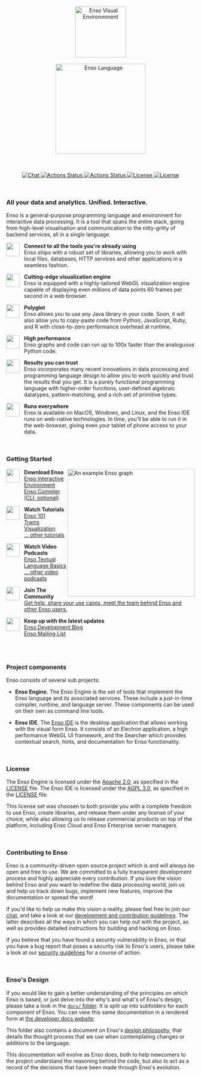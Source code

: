 <p align="center">
  <br/>
  <a href="http://enso.org">
      <img
          src="https://user-images.githubusercontent.com/1623053/79905826-22bac080-8417-11ea-82b0-ee015904a485.png"
          alt="Enso Visual Environmment"
          width="136"
      />
  </a>
  <br/>
  <br/>
  <a href="http://enso.org">
      <img
          src="https://user-images.githubusercontent.com/1623053/75661125-05664300-5c6d-11ea-9bd3-8a5355db9609.png"
          alt="Enso Language"
          width="240"
      />
  </a>
  <br/>
  <br/>
  <br/>
</p>

<p align="center">
  <a href="https://discord.gg/PMtNMP46">
    <img src="https://img.shields.io/discord/401396655599124480.svg?label=&logo=discord&logoColor=ffffff&color=7389D8&labelColor=6A7EC2"
         alt="Chat">
  </a>
  <a href="https://github.com/enso-org/enso/actions">
    <img src="https://github.com/enso-org/enso/workflows/Engine%20CI/badge.svg"
         alt="Actions Status">
  </a>
  <a href="https://github.com/enso-org/ide/actions">
    <img src="https://github.com/enso-org/ide/workflows/GUI%20CI/badge.svg"
         alt="Actions Status">
  </a>
  <a href="https://github.com/enso-org/enso/blob/main/LICENSE">
    <img src="https://img.shields.io/static/v1?label=Compiler%20License&message=Apache%20v2&color=2ec352&labelColor=2c3239"
         alt="License">
  </a>
  <a href="https://github.com/enso-org/ide/blob/main/LICENSE">
    <img src="https://img.shields.io/static/v1?label=GUI%20License&message=AGPL%20v3&color=2ec352&labelColor=2c3239"
         alt="License">
  </a>
</p>

<br/>

### All your data and analytics. Unified. Interactive.

Enso is a general-purpose programming language and environment for interactive
data processing. It is a tool that spans the entire stack, going from high-level
visualisation and communication to the nitty-gritty of backend services, all in
a single language.

<img align="left" width="36px" src="https://github.com/google/material-design-icons/blob/master/src/content/link/materialiconsround/24px.svg">
<ul><ul>
    <b>Connect to all the tools you're already using</b><br/>
    Enso ships with a robust set of libraries, allowing you to work with local
    files, databases, HTTP services and other applications in a seamless fashion.
</ul></ul>

<img align="left" width="36px" src="https://github.com/google/material-design-icons/blob/master/src/editor/bubble_chart/materialiconsround/24px.svg">
<ul><ul>
    <b>Cutting-edge visualization engine</b><br/>
    Enso is equipped with a highly-tailored WebGL visualization engine capable of
    displaying even millions of data points 60 frames per second in a web
    browser.
</ul></ul>

<img align="left" width="36px" src="https://github.com/google/material-design-icons/blob/master/src/action/translate/materialiconsround/24px.svg">
<ul><ul>
    <b>Polyglot</b><br/>
    Enso allows you to use any Java library in your code. Soon, it will also allow
    you to copy-paste code from Python, JavaScript, Ruby, and R with close-to-zero
    performance overhead at runtime.
</ul></ul>

<img align="left" width="36px" src="https://github.com/google/material-design-icons/blob/master/src/av/speed/materialiconsround/24px.svg">
<ul><ul>
    <b>High performance</b><br/>
    Enso graphs and code can run up to 100x faster than the analoguous Python
    code.
</ul></ul>

<img align="left" width="36px" src="https://github.com/google/material-design-icons/blob/master/src/hardware/security/materialiconsround/24px.svg">
<ul><ul>
    <b>Results you can trust</b><br/>
    Enso incorporates many recent innovations in data processing and programming
    language design to allow you to work quickly and trust the results that you
    get. It is a purely functional programming language with higher-order
    functions, user-defined algebraic datatypes, pattern-matching, and a rich set
    of primitive types.
</ul></ul>

<img align="left" width="36px" src="https://github.com/google/material-design-icons/blob/master/src/device/devices/materialiconsround/24px.svg">
<ul><ul>
    <b>Runs everywhere</b><br/>
    Enso is available on MacOS, Windows, and Linux, and the Enso IDE runs on
    web-native technologies. In time, you'll be able to run it in the web-browser,
    giving even your tablet of phone access to your data.
</ul></ul>

<br/>

### Getting Started

<img align="right" alt="An example Enso graph" src="https://user-images.githubusercontent.com/1623053/105841783-7c1ed400-5fd5-11eb-8493-7c6a629a84b7.png" width="340">

<img align="left" width="36px" src="https://github.com/google/material-design-icons/blob/master/src/action/get_app/materialiconsround/24px.svg">
<ul><ul>
    <b>Download Enso</b><br/>
    <a href="https://github.com/enso-org/ide/releases">Enso Interactive Environment</a><br/>
    <a href="https://github.com/enso-org/enso/releases">Enso Compiler (CLI, optional)</a>
</ul></ul>

<img align="left" width="36px" src="https://github.com/google/material-design-icons/blob/master/src/social/school/materialiconsround/24px.svg">
<ul><ul>
    <b>Watch Tutorials</b><br/>
    <a href="https://www.youtube.com/watch?v=zT-WgFPEYGE&t=5s&ab_channel=Enso">Enso 101</a><br/>
    <a href="https://www.youtube.com/watch?v=XReCQMZUmuE&ab_channel=Enso">Trams Visualization</a><br/>
    <a href="https://www.youtube.com/playlist?list=PLk8NuufOVK01GhaObYr1_gqeASlkj2um0">... other tutorials</a>
</ul></ul>

<img align="left" width="36px" src="https://github.com/google/material-design-icons/blob/master/src/hardware/cast_for_education/materialiconsround/24px.svg">
<ul><ul>
    <b>Watch Video Podcasts</b><br/>
    <a href="https://www.youtube.com/watch?v=U3pb7HiZIBg&t=2996s&ab_channel=Enso">Enso Textual Language Basics</a><br/>
    <a href="https://www.youtube.com/c/Enso_org/videos?view=2&sort=dd&live_view=503&shelf_id=3">... other video podcasts</a>
</ul></ul>

<img align="left" width="36px" src="https://github.com/google/material-design-icons/blob/master/src/communication/forum/materialiconsround/24px.svg">
<ul><ul>
    <b>Join The Community</b><br/>
    <a href="https://discord.gg/enso">Get help, share your use cases, meet the team behind Enso and other Enso users.</a>
</ul></ul>

<img align="left" width="36px" src="https://github.com/google/material-design-icons/blob/master/src/av/new_releases/materialiconsround/24px.svg">
<ul><ul>
    <b>Keep up with the latest updates</b><br/>
    <a href="https://medium.com/@enso_org">Enso Development Blog</a><br/>
    <a href="http://eepurl.com/bRru9j">Enso Mailing List</a><br/>
</ul></ul>

<br/><br/>

### Project components

Enso consists of several sub projects:

- **Enso Engine.** The Enso Engine is the set of tools that implement the Enso
  language and its associated services. These include a just-in-time compiler,
  runtime, and language server. These components can be used on their own as
  command line tools.

- **Enso IDE**. The [Enso IDE](https://github.com/enso-org/ide) is the desktop
  application that allows working with the visual form Enso. It consists of an
  Electron application, a high performance WebGL UI framework, and the Searcher
  which provides contextual search, hints, and documentation for Enso
  functionality.

<br/>

### License

The Enso Engine is licensed under the
[Apache 2.0](https://opensource.org/licenses/apache-2.0), as specified in the
[LICENSE](https://github.com/enso-org/enso/blob/main/LICENSE) file. The Enso IDE
is licensed under the [AGPL 3.0](https://opensource.org/licenses/AGPL-3.0), as
specified in the [LICENSE](https://github.com/enso-org/ide/blob/main/LICENSE)
file.

This license set was choosen to both provide you with a complete freedom to use
Enso, create libraries, and release them under any license of your choice, while
also allowing us to release commercial products on top of the platform,
including Enso Cloud and Enso Enterprise server managers.

<br/>

### Contributing to Enso

Enso is a community-driven open source project which is and will always be open
and free to use. We are committed to a fully transparent development process and
highly appreciate every contribution. If you love the vision behind Enso and you
want to redefine the data processing world, join us and help us track down bugs,
implement new features, improve the documentation or spread the word!

If you'd like to help us make this vision a reality, please feel free to join
our [chat](https://discord.gg/enso), and take a look at our
[development and contribution guidelines](./docs/CONTRIBUTING.md). The latter
describes all the ways in which you can help out with the project, as well as
provides detailed instructions for building and hacking on Enso.

If you believe that you have found a security vulnerability in Enso, or that you
have a bug report that poses a security risk to Enso's users, please take a look
at our [security guidelines](./docs/SECURITY.md) for a course of action.

<br/>

### Enso's Design

If you would like to gain a better understanding of the principles on which Enso
is based, or just delve into the why's and what's of Enso's design, please take
a look in the [`docs/` folder](./docs/). It is split up into subfolders for each
component of Enso. You can view this same documentation in a rendered form at
[the developer docs website](https://dev.enso.org).

This folder also contains a document on Enso's
[design philosophy](./docs/enso-philosophy.md), that details the thought process
that we use when contemplating changes or additions to the language.

This documentation will evolve as Enso does, both to help newcomers to the
project understand the reasoning behind the code, but also to act as a record of
the decisions that have been made through Enso's evolution.
